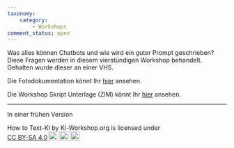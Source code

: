 ```yaml
---
taxonomy:
    category:
        - Workshops        
comment_status: open
---
```



Was alles können Chatbots und wie wird ein guter Prompt geschrieben?
Diese Fragen werden in diesem vierstündigen Workshop behandelt.
Gehalten wurde dieser an einer VHS.

Die Fotodokumentation könnt Ihr <a href="https://ki-workshop.org/protokoll-how-to-text-ki-4h/">hier</a> ansehen.

Die Workshop Skript Unterlage (ZIM) könnt Ihr <a href="https://ki-workshop.org/skript-how-to-text-ki-4h/">hier</a> ansehen.

<hr>
In einer frühen Version
 <p xmlns:cc="http://creativecommons.org/ns#" xmlns:dct="http://purl.org/dc/terms/"><span property="dct:title">How to Text-KI</span> by <span property="cc:attributionName">Ki-Workshop.org</span> is licensed under <a href="https://creativecommons.org/licenses/by-sa/4.0/?ref=chooser-v1" target="_blank" rel="license noopener noreferrer" style="display:inline-block;">CC BY-SA 4.0<img style="height:22px!important;margin-left:3px;vertical-align:text-bottom;" src="https://mirrors.creativecommons.org/presskit/icons/cc.svg?ref=chooser-v1" alt=""><img style="height:22px!important;margin-left:3px;vertical-align:text-bottom;" src="https://mirrors.creativecommons.org/presskit/icons/by.svg?ref=chooser-v1" alt=""><img style="height:22px!important;margin-left:3px;vertical-align:text-bottom;" src="https://mirrors.creativecommons.org/presskit/icons/sa.svg?ref=chooser-v1" alt=""></a></p> 


<p><p>

<p></p>
